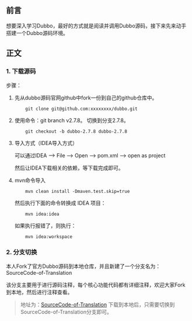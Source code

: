 ## 前言

想要深入学习Dubbo，最好的方式就是阅读并调用Dubbo源码，接下来先来动手搭建一个Dubbo源码环境。

## 正文

### 1. 下载源码

步骤：

1. 先从dubbo源码官网github中fork一份到自己的github仓库中。
    
    ```
        git clone git@github.com:xxxxxxxx/dubbo.git 
    ```
    
2. 使用命令：git branch v2.7.8。 切换到分支2.7.8。

    ```
        git checkout -b dubbo-2.7.8 dubbo-2.7.8
    ```

3. 导入方式（IDEA导入方式）
    
    可以通过IDEA ——> File ——> Open ——> pom.xml ——> open as project
    
    然后让IDEA下载相关的依赖，等下载完成即可。

4. mvn命令导入

    ```
        mvn clean install -Dmaven.test.skip=true 
    ```
   
    然后执行下面的命令转换成 IDEA 项目：
    
    ```
        mvn idea:idea
    ```

    如果执行报错了，则执行：
    ``` 
        mvn idea:workspace 
    ```

### 2. 分支切换

本人Fork了官方Dubbo源码到本地仓库，并且新建了一个分支名为：SourceCode-of-Translation

该分支主要用于进行源码注释，每个核心功能代码都有详细注释，欢迎大家Fork到本地，然后进行注释查看。

> 地址为：[SourceCode-of-Translation](https://github.com/coderbruis/dubbo)    下载到本地后，只需要切换到SourceCode-of-Translation分支即可。
